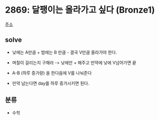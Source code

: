 # 2869: 달팽이는 올라가고 싶다 (Bronze1)
[주소](https://www.acmicpc.net/problem/2869)

## solve
- 낮에는 A만큼 + 밤에는 B 만큼 - 결국 V만큼 올라가야 한다.
- 며칠이 걸리는지 구해라 -> 낮에만 + 해주고 만약에 낮에 V넘어가면 끝


- A-B (하루 증가량) 을 한다음에 V를 나눠준다 
- 만약 남는다면 day를 하루 증가시키면 된다.
## 분류
- 수학
